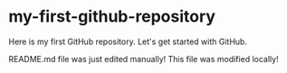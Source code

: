 # my-first-github-repository
Here is my first GitHub repository. Let's get started with GitHub.

README.md file was just edited manually! This file was modified locally!
